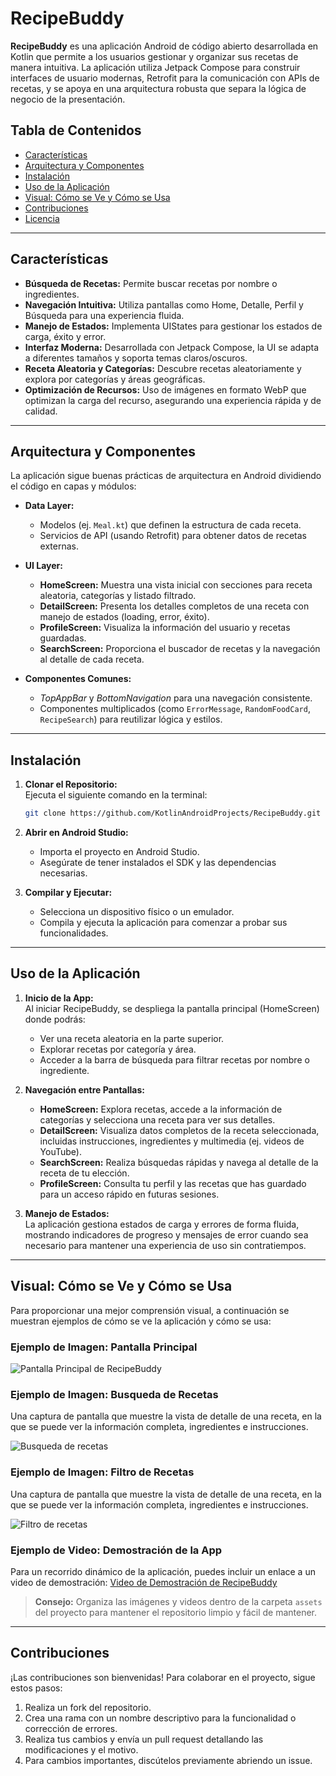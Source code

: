 # RecipeBuddy

**RecipeBuddy** es una aplicación Android de código abierto desarrollada en Kotlin que permite a los usuarios gestionar y organizar sus recetas de manera intuitiva. La aplicación utiliza Jetpack Compose para construir interfaces de usuario modernas, Retrofit para la comunicación con APIs de recetas, y se apoya en una arquitectura robusta que separa la lógica de negocio de la presentación.

## Tabla de Contenidos

- [Características](#características)
- [Arquitectura y Componentes](#arquitectura-y-componentes)
- [Instalación](#instalación)
- [Uso de la Aplicación](#uso-de-la-aplicación)
- [Visual: Cómo se Ve y Cómo se Usa](#visual-cómo-se-ve-y-cómo-se-usa)
- [Contribuciones](#contribuciones)
- [Licencia](#licencia)

---

## Características

- **Búsqueda de Recetas:** Permite buscar recetas por nombre o ingredientes.
- **Navegación Intuitiva:** Utiliza pantallas como Home, Detalle, Perfil y Búsqueda para una experiencia fluida.
- **Manejo de Estados:** Implementa UIStates para gestionar los estados de carga, éxito y error.
- **Interfaz Moderna:** Desarrollada con Jetpack Compose, la UI se adapta a diferentes tamaños y soporta temas claros/oscuros.
- **Receta Aleatoria y Categorías:** Descubre recetas aleatoriamente y explora por categorías y áreas geográficas.
- **Optimización de Recursos:** Uso de imágenes en formato WebP que optimizan la carga del recurso, asegurando una experiencia rápida y de calidad.

---

## Arquitectura y Componentes

La aplicación sigue buenas prácticas de arquitectura en Android dividiendo el código en capas y módulos:

- **Data Layer:**  
  - Modelos (ej. `Meal.kt`) que definen la estructura de cada receta.
  - Servicios de API (usando Retrofit) para obtener datos de recetas externas.

- **UI Layer:**  
  - **HomeScreen:** Muestra una vista inicial con secciones para receta aleatoria, categorías y listado filtrado.
  - **DetailScreen:** Presenta los detalles completos de una receta con manejo de estados (loading, error, éxito).
  - **ProfileScreen:** Visualiza la información del usuario y recetas guardadas.
  - **SearchScreen:** Proporciona el buscador de recetas y la navegación al detalle de cada receta.

- **Componentes Comunes:**  
  - *TopAppBar* y *BottomNavigation* para una navegación consistente.
  - Componentes multiplicados (como `ErrorMessage`, `RandomFoodCard`, `RecipeSearch`) para reutilizar lógica y estilos.

---

## Instalación

1. **Clonar el Repositorio:**  
   Ejecuta el siguiente comando en la terminal:
   ```bash
   git clone https://github.com/KotlinAndroidProjects/RecipeBuddy.git
   ```

2. **Abrir en Android Studio:**  
   - Importa el proyecto en Android Studio.
   - Asegúrate de tener instalados el SDK y las dependencias necesarias.

3. **Compilar y Ejecutar:**  
   - Selecciona un dispositivo físico o un emulador.
   - Compila y ejecuta la aplicación para comenzar a probar sus funcionalidades.

---

## Uso de la Aplicación

1. **Inicio de la App:**  
   Al iniciar RecipeBuddy, se despliega la pantalla principal (HomeScreen) donde podrás:
   - Ver una receta aleatoria en la parte superior.
   - Explorar recetas por categoría y área.
   - Acceder a la barra de búsqueda para filtrar recetas por nombre o ingrediente.

2. **Navegación entre Pantallas:**  
   - **HomeScreen:** Explora recetas, accede a la información de categorías y selecciona una receta para ver sus detalles.
   - **DetailScreen:** Visualiza datos completos de la receta seleccionada, incluidas instrucciones, ingredientes y multimedia (ej. videos de YouTube).
   - **SearchScreen:** Realiza búsquedas rápidas y navega al detalle de la receta de tu elección.
   - **ProfileScreen:** Consulta tu perfil y las recetas que has guardado para un acceso rápido en futuras sesiones.

3. **Manejo de Estados:**  
   La aplicación gestiona estados de carga y errores de forma fluida, mostrando indicadores de progreso y mensajes de error cuando sea necesario para mantener una experiencia de uso sin contratiempos.

---

## Visual: Cómo se Ve y Cómo se Usa

Para proporcionar una mejor comprensión visual, a continuación se muestran ejemplos de cómo se ve la aplicación y cómo se usa:

### Ejemplo de Imagen: Pantalla Principal

![Pantalla Principal de RecipeBuddy](assets/homeScreen.jpg)

### Ejemplo de Imagen: Busqueda de Recetas

Una captura de pantalla que muestre la vista de detalle de una receta, en la que se puede ver la información completa, ingredientes e instrucciones.

![Busqueda de recetas](assets/searchScreen.jpg)

### Ejemplo de Imagen: Filtro de Recetas

Una captura de pantalla que muestre la vista de detalle de una receta, en la que se puede ver la información completa, ingredientes e instrucciones.

![Filtro de recetas](assets/filterByLetter.jpg)


### Ejemplo de Video: Demostración de la App

Para un recorrido dinámico de la aplicación, puedes incluir un enlace a un video de demostración:
[Video de Demostración de RecipeBuddy](assets/videoApp.webm)

> **Consejo:** Organiza las imágenes y videos dentro de la carpeta `assets` del proyecto para mantener el repositorio limpio y fácil de mantener.

---

## Contribuciones

¡Las contribuciones son bienvenidas! Para colaborar en el proyecto, sigue estos pasos:

1. Realiza un fork del repositorio.
2. Crea una rama con un nombre descriptivo para la funcionalidad o corrección de errores.
3. Realiza tus cambios y envía un pull request detallando las modificaciones y el motivo.
4. Para cambios importantes, discútelos previamente abriendo un issue.
